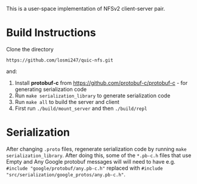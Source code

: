 This is a user-space implementation of NFSv2 client-server pair.

# Build Instructions

Clone the directory

```
https://github.com/losmi247/quic-nfs.git
```

and:

1. Install **protobuf-c** from https://github.com/protobuf-c/protobuf-c - for generating serialization code
2. Run ```make serialization_library``` to generate serialization code
3. Run ```make all``` to build the server and client
4. First run ```./build/mount_server``` and then ```./build/repl```

# Serialization

After changing ```.proto``` files, regenerate serialization code by running ```make serialization_library```. After doing this, some of the ```*.pb-c.h``` files that use Empty and Any Google protobuf messages will will need to have e.g. ```#include "google/protobuf/any.pb-c.h"``` replaced with ```#include "src/serialization/google_protos/any.pb-c.h"```.
